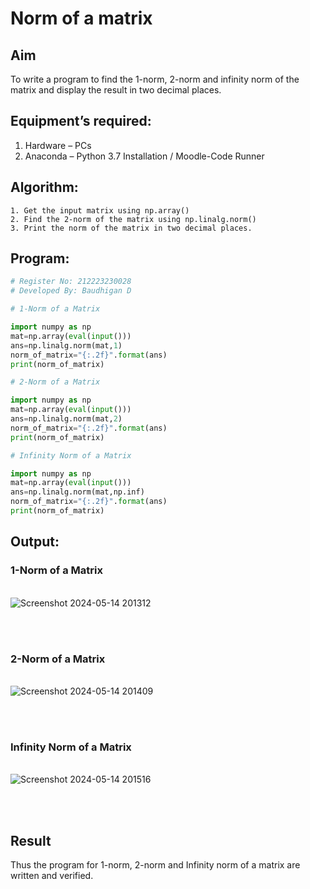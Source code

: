 # Norm of a matrix
## Aim
To write a program to find the 1-norm, 2-norm and infinity norm of the matrix and display the result in two decimal places.
## Equipment’s required:
1.	Hardware – PCs
2.	Anaconda – Python 3.7 Installation / Moodle-Code Runner
## Algorithm:
	1. Get the input matrix using np.array()   
    2. Find the 2-norm of the matrix using np.linalg.norm()
	3. Print the norm of the matrix in two decimal places.
## Program:
```Python
# Register No: 212223230028
# Developed By: Baudhigan D

# 1-Norm of a Matrix

import numpy as np
mat=np.array(eval(input()))
ans=np.linalg.norm(mat,1)
norm_of_matrix="{:.2f}".format(ans)
print(norm_of_matrix)

# 2-Norm of a Matrix

import numpy as np
mat=np.array(eval(input()))
ans=np.linalg.norm(mat,2)
norm_of_matrix="{:.2f}".format(ans)
print(norm_of_matrix)

# Infinity Norm of a Matrix

import numpy as np
mat=np.array(eval(input()))
ans=np.linalg.norm(mat,np.inf)
norm_of_matrix="{:.2f}".format(ans)
print(norm_of_matrix)

```
## Output:
### 1-Norm of a Matrix
<br>![Screenshot 2024-05-14 201312](https://github.com/baudhigan/Norm-of-a-matrix/assets/151921158/8ff529fe-e54d-4882-abaa-a12a29836d1c)

<br>
<br>

### 2-Norm of a Matrix
<br>![Screenshot 2024-05-14 201409](https://github.com/baudhigan/Norm-of-a-matrix/assets/151921158/d40add76-bb6c-4eb0-ab64-d93ecaab2f43)

<br>
<br>

### Infinity Norm of a Matrix
<br>![Screenshot 2024-05-14 201516](https://github.com/baudhigan/Norm-of-a-matrix/assets/151921158/56229780-5c08-45c3-9ce9-a7f74744b2c1)

<br>
<br>

## Result
Thus the program for 1-norm, 2-norm and Infinity norm of a matrix are written and verified.
